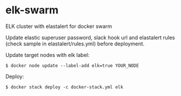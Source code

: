 # elk-swarm
ELK cluster with elastalert for docker swarm

Update elastic superuser password, slack hook url and elastalert rules (check sample in elastalert/rules.yml) before deployment.

Update target nodes with elk label:
```shell
$ docker node update --label-add elk=true YOUR_NODE
```

Deploy:
```shell
$ docker stack deploy -c docker-stack.yml elk
```